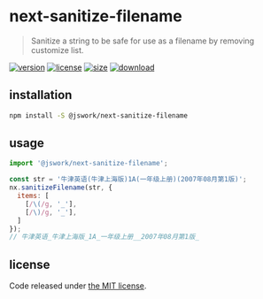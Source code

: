 # next-sanitize-filename
> Sanitize a string to be safe for use as a filename by removing customize list.

[![version][version-image]][version-url]
[![license][license-image]][license-url]
[![size][size-image]][size-url]
[![download][download-image]][download-url]

## installation
```bash
npm install -S @jswork/next-sanitize-filename
```

## usage
```js
import '@jswork/next-sanitize-filename';

const str = '牛津英语(牛津上海版)1A(一年级上册)(2007年08月第1版)';
nx.sanitizeFilename(str, {
  items: [
    [/\(/g, '_'],
    [/\)/g, '_'],
  ]
});
// 牛津英语_牛津上海版_1A_一年级上册__2007年08月第1版_
```

## license
Code released under [the MIT license](https://github.com/afeiship/next-sanitize-filename/blob/master/LICENSE.txt).

[version-image]: https://img.shields.io/npm/v/@jswork/next-sanitize-filename
[version-url]: https://npmjs.org/package/@jswork/next-sanitize-filename

[license-image]: https://img.shields.io/npm/l/@jswork/next-sanitize-filename
[license-url]: https://github.com/afeiship/next-sanitize-filename/blob/master/LICENSE.txt

[size-image]: https://img.shields.io/bundlephobia/minzip/@jswork/next-sanitize-filename
[size-url]: https://github.com/afeiship/next-sanitize-filename/blob/master/dist/next-sanitize-filename.min.js

[download-image]: https://img.shields.io/npm/dm/@jswork/next-sanitize-filename
[download-url]: https://www.npmjs.com/package/@jswork/next-sanitize-filename
